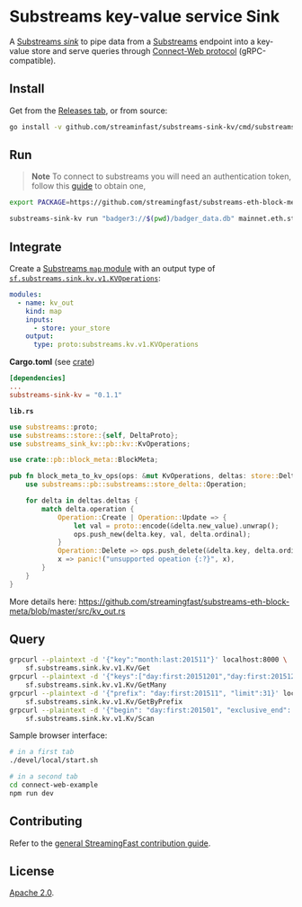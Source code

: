 # Substreams key-value service Sink

A [Substreams _sink_](https://substreams.streamingfast.io/developers-guide/sink-targets) to pipe data from a [Substreams](https://substreams.streamingfast.io) endpoint into a key-value store and serve queries through [Connect-Web protocol](https://connect.build/docs/introduction) (gRPC-compatible).

## Install

Get from the [Releases tab](https://github.com/streamingfast/substreams-sink-kv/releases), or from source:

```bash
go install -v github.com/streaminfast/substreams-sink-kv/cmd/substreams-sink-kv
```

## Run

> **Note** To connect to substreams you will need an authentication token, follow this [guide](https://substreams.streamingfast.io/reference-and-specs/authentication) to obtain one,

```bash
export PACKAGE=https://github.com/streamingfast/substreams-eth-block-meta/releases/download/v0.4.0/substreams-eth-block-meta-v0.4.0.spkg

substreams-sink-kv run "badger3://$(pwd)/badger_data.db" mainnet.eth.streamingfast.io:443 $PACKAGE kv_out
```

## Integrate

Create a [Substreams `map` module](https://substreams.streamingfast.io) with an output type of [`sf.substreams.sink.kv.v1.KVOperations`](https://github.com/streamingfast/substreams-sink-kv/blob/main/proto/substreams/sink/kv/v1/kv.proto):

```yaml
modules:
  - name: kv_out
    kind: map
    inputs:
      - store: your_store
    output:
      type: proto:substreams.kv.v1.KVOperations
```

**Cargo.toml** (see [crate](https://crates.io/crates/substreams-sink-kv))

```toml
[dependencies]
...
substreams-sink-kv = "0.1.1"
```

**`lib.rs`**

```rust
use substreams::proto;
use substreams::store::{self, DeltaProto};
use substreams_sink_kv::pb::kv::KvOperations;

use crate::pb::block_meta::BlockMeta;

pub fn block_meta_to_kv_ops(ops: &mut KvOperations, deltas: store::Deltas<DeltaProto<BlockMeta>>) {
    use substreams::pb::substreams::store_delta::Operation;

    for delta in deltas.deltas {
        match delta.operation {
            Operation::Create | Operation::Update => {
                let val = proto::encode(&delta.new_value).unwrap();
                ops.push_new(delta.key, val, delta.ordinal);
            }
            Operation::Delete => ops.push_delete(&delta.key, delta.ordinal),
            x => panic!("unsupported opeation {:?}", x),
        }
    }
}
```

More details here: https://github.com/streamingfast/substreams-eth-block-meta/blob/master/src/kv_out.rs


## Query

```bash
grpcurl --plaintext -d '{"key":"month:last:201511"}' localhost:8000 \ 
    sf.substreams.sink.kv.v1.Kv/Get
grpcurl --plaintext -d '{"keys":["day:first:20151201","day:first:20151202"]}' localhost:8000 \ 
    sf.substreams.sink.kv.v1.Kv/GetMany
grpcurl --plaintext -d '{"prefix": "day:first:201511", "limit":31}' localhost:8000 \
    sf.substreams.sink.kv.v1.Kv/GetByPrefix
grpcurl --plaintext -d '{"begin": "day:first:201501", "exclusive_end": "day:first:2016", "limit":400}' localhost:8000 \
    sf.substreams.sink.kv.v1.Kv/Scan
```

Sample browser interface:

```bash
# in a first tab
./devel/local/start.sh

# in a second tab
cd connect-web-example
npm run dev
```


## Contributing

Refer to the [general StreamingFast contribution guide](https://github.com/streamingfast/streamingfast/blob/master/CONTRIBUTING.md).

## License

[Apache 2.0](https://github.com/streamingfast/substreams/blob/develop/LICENSE/README.md).


